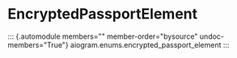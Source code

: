 # EncryptedPassportElement

::: {.automodule members="" member-order="bysource" undoc-members="True"}
aiogram.enums.encrypted_passport_element
:::
